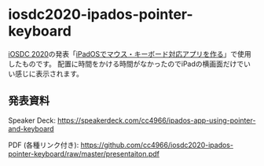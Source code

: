 # iosdc2020-ipados-pointer-keyboard
[iOSDC 2020](https://iosdc.jp/2020/)の発表「[iPadOSでマウス・キーボード対応アプリを作る](https://fortee.jp/iosdc-japan-2020/proposal/30eb296b-a6cd-4373-aa0c-3e96dff95bff)」で使用したものです。
配置に時間をかける時間がなかったのでiPadの横画面だけでいい感じに表示されます。

## 発表資料
Speaker Deck: https://speakerdeck.com/cc4966/ipados-app-using-pointer-and-keyboard

PDF (各種リンク付き): https://github.com/cc4966/iosdc2020-ipados-pointer-keyboard/raw/master/presentaiton.pdf
